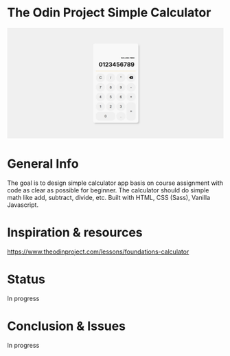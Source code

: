 # The Odin Project Simple Calculator
![Odin Project Calculator design](Screenshot_1.jpg)
# General Info
The goal is to design simple calculator app basis on course assignment with code as clear as possible for beginner. The calculator should do simple math like add, subtract, divide, etc. 
Built with HTML, CSS (Sass), Vanilla Javascript. 
# Inspiration & resources
https://www.theodinproject.com/lessons/foundations-calculator

# Status
In progress

# Conclusion & Issues
In progress


